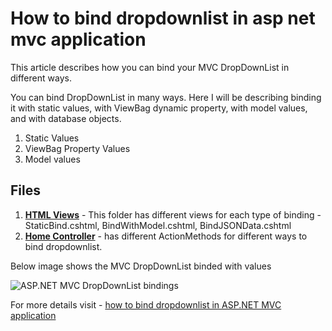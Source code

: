 # How to bind dropdownlist in asp net mvc application

This article describes how you can bind your MVC DropDownList in different ways.

You can bind DropDownList in many ways. Here I will be describing binding it with static values, with ViewBag dynamic property, with model values, and with database objects.

1. Static Values
1. ViewBag Property Values
1. Model values

## Files

1. **[HTML Views](https://github.com/geeksarray/how-to-bind-dropdownlist-in-asp-net-mvc-application/tree/master/BindMvcDropdownList/BindMvcDropdownList/Views/Home)** - This folder has different views for each type of binding - StaticBind.cshtml, BindWithModel.cshtml, BindJSONData.cshtml
1. **[Home Controller](https://github.com/geeksarray/how-to-bind-dropdownlist-in-asp-net-mvc-application/blob/master/BindMvcDropdownList/BindMvcDropdownList/Controllers/HomeController.cs)** - has different ActionMethods for different ways to bind dropdownlist.

Below image shows the MVC DropDownList binded with values

![ASP.NET MVC DropDownList bindings](https://geeksarray.com/images/blog/bind-mvc-dropdownlist.png)

For more details visit - [how to bind dropdownlist in ASP.NET MVC application](https://geeksarray.com/blog/how-to-bind-dropdownlist-in-asp-net-mvc-application)

